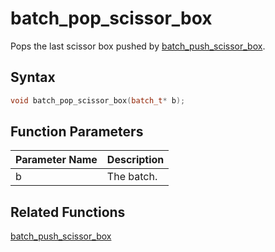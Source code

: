 # batch_pop_scissor_box

Pops the last scissor box pushed by [batch_push_scissor_box](https://github.com/RandyGaul/cute_framework/tree/master/docs/graphics/batch/batch_push_scissor_box).

## Syntax

```cpp
void batch_pop_scissor_box(batch_t* b);
```

## Function Parameters

Parameter Name | Description
--- | ---
b | The batch.

## Related Functions
 
[batch_push_scissor_box](https://github.com/RandyGaul/cute_framework/tree/master/docs/graphics/batch/batch_push_scissor_box)  
